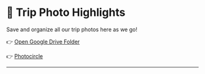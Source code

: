 # 📸 Trip Photo Highlights

Save and organize all our trip photos here as we go!

👉 [Open Google Drive Folder](https://drive.google.com/drive/folders/1K-OYhpAwtlRbxA0Q6AGuFjG6yKLa5jtD?usp=sharing)

👉 [Photocircle](https://join.photocircleapp.com/YHSX6KEXTT)


---
